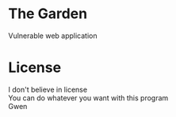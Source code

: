 # The Garden

Vulnerable web application


# License

I don't believe in license  
You can do whatever you want with this program  
Gwen
